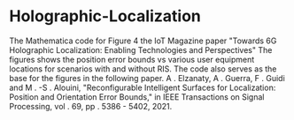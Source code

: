 # Holographic-Localization
The Mathematica code for Figure 4 the IoT Magazine paper "Towards 6G Holographic Localization: Enabling Technologies and Perspectives"
The figures shows the position error bounds vs various user equipment locations for scenarios with and without RIS.
The code also serves as the base for the figures in the following paper.
A . Elzanaty, A . Guerra,  F . Guidi and M . -S . Alouini, "Reconfigurable Intelligent Surfaces for Localization: Position and Orientation Error Bounds," in IEEE Transactions on Signal Processing, vol . 69, pp . 5386 - 5402, 2021.
